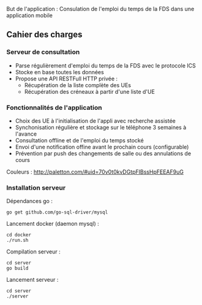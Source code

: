 But de l'application : Consulation de l'emploi du temps de la FDS dans une application mobile

## Cahier des charges

### Serveur de consultation
- Parse régulièrement d'emploi du temps de la FDS avec le protocole ICS
- Stocke en base toutes les données
- Propose une API RESTFull HTTP privée :
    - Récupération de la liste complète des UEs
    - Récupération des créneaux à partir d'une liste d'UE

### Fonctionnalités de l'application
- Choix des UE à l'initialisation de l'appli avec recherche assistée
- Synchonisation régulière et stockage sur le téléphone 3 semaines à l'avance
- Consultation offline et de l'emploi du temps stocké
- Envoi d'une notification offine avant le prochain cours (configurable)
- Prévention par push des changements de salle ou des annulations de cours


Couleurs : http://paletton.com/#uid=70v0t0kvDGtpFIBssHpFEEAF9uG

### Installation serveur
Dépendances go :
```
go get github.com/go-sql-driver/mysql
```

Lancement docker (daemon mysql) :
```
cd docker
./run.sh
```

Compilation serveur :
```
cd server
go build
```

Lancement  serveur :
```
cd server
./server
```
